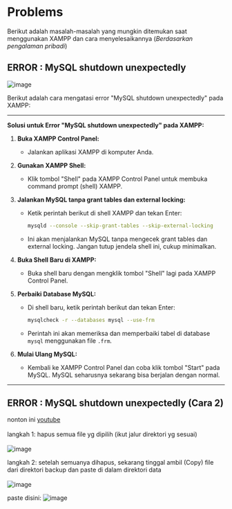 # Problems
Berikut adalah masalah-masalah yang mungkin ditemukan saat menggunakan XAMPP dan cara menyelesaikannya (_Berdasarkan pengalaman pribadi_)

## ERROR : MySQL shutdown unexpectedly
![image](https://github.com/user-attachments/assets/92532e8c-d5a5-43ff-816f-93c37d875f32)

Berikut adalah cara mengatasi error "MySQL shutdown unexpectedly" pada XAMPP:

---

**Solusi untuk Error "MySQL shutdown unexpectedly" pada XAMPP:**

1. **Buka XAMPP Control Panel:**
   - Jalankan aplikasi XAMPP di komputer Anda.

2. **Gunakan XAMPP Shell:**
   - Klik tombol "Shell" pada XAMPP Control Panel untuk membuka command prompt (shell) XAMPP.

3. **Jalankan MySQL tanpa grant tables dan external locking:**
   - Ketik perintah berikut di shell XAMPP dan tekan Enter:
     ```sh
     mysqld --console --skip-grant-tables --skip-external-locking
     ```
   - Ini akan menjalankan MySQL tanpa mengecek grant tables dan external locking. Jangan tutup jendela shell ini, cukup minimalkan.

4. **Buka Shell Baru di XAMPP:**
   - Buka shell baru dengan mengklik tombol "Shell" lagi pada XAMPP Control Panel.

5. **Perbaiki Database MySQL:**
   - Di shell baru, ketik perintah berikut dan tekan Enter:
     ```sh
     mysqlcheck -r --databases mysql --use-frm
     ```
   - Perintah ini akan memeriksa dan memperbaiki tabel di database `mysql` menggunakan file `.frm`.

6. **Mulai Ulang MySQL:**
   - Kembali ke XAMPP Control Panel dan coba klik tombol "Start" pada MySQL. MySQL seharusnya sekarang bisa berjalan dengan normal.

---
## ERROR : MySQL shutdown unexpectedly (Cara 2)
nonton ini <a href="https://www.youtube.com/watch?v=84IOtc05TuA">youtube</a> <br><br>
langkah 1: hapus semua file yg dipilih (ikut jalur direktori yg sesuai)<br><br>
![image](https://github.com/user-attachments/assets/4c509254-a724-4af6-948b-09762cfdbb66)

langkah 2: setelah semuanya dihapus, sekarang tinggal ambil (Copy) file dari direktori backup dan paste di dalam direktori data<br><br>
![image](https://github.com/user-attachments/assets/1515792e-eb35-4989-9bc8-2be4f02fa454)

paste disini:
![image](https://github.com/user-attachments/assets/defde1be-785e-4aca-a2d7-b2abf35104b8)



